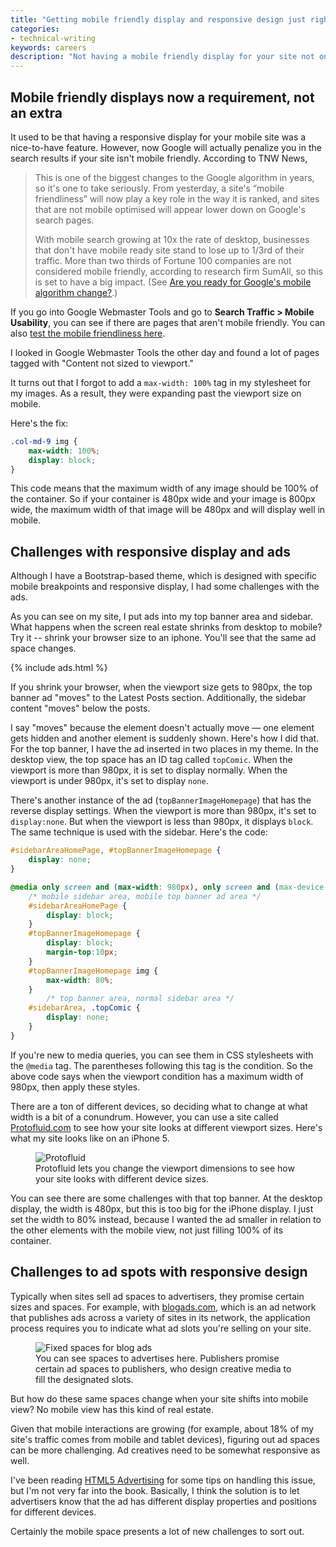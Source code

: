 ```yaml
---
title: "Getting mobile friendly display and responsive design just right, especially with ads"
categories:
- technical-writing
keywords: careers
description: "Not having a mobile friendly display for your site not only strains readers on mobile devices, it can hurt your SEO. Making your site mobile friendly also poses some unique challenges with advertising slots, because the slots shift around when you switch from desktop to mobile."
---
```


## Mobile friendly displays now a requirement, not an extra

It used to be that having a responsive display for your mobile site was a nice-to-have feature. However, now Google will actually penalize you in the search results if your site isn't mobile friendly. According to TNW News,

>This is one of the biggest changes to the Google algorithm in years, so it's one to take seriously. From yesterday, a site's “mobile friendliness” will now play a key role in the way it is ranked, and sites that are not mobile optimised will appear lower down on Google's search pages.
>
>With mobile search growing at 10x the rate of desktop, businesses that don't have mobile ready site stand to lose up to 1/3rd of their traffic. More than two thirds of Fortune 100 companies are not considered mobile friendly, according to research firm SumAll, so this is set to have a big impact. (See [Are you ready for Google's mobile algorithm change?](http://thenextweb.com/google/2015/04/22/are-you-ready-for-googles-mobile-algorithm-change/).)

If you go into Google Webmaster Tools and go to **Search Traffic > Mobile Usability**, you can see if there are pages that aren't mobile friendly. You can also [test the mobile friendliness here](https://www.google.com/webmasters/tools/mobile-friendly/).

I looked in Google Webmaster Tools the other day and found a lot of pages tagged with "Content not sized to viewport."

It turns out that I forgot to add a `max-width: 100%` tag in my stylesheet for my images. As a result, they were expanding past the viewport size on mobile.

Here's the fix:

```css
.col-md-9 img {
    max-width: 100%;
    display: block;
}
```

This code means that the maximum width of any image should be 100% of the container. So if your container is 480px wide and your image is 800px wide, the maximum width of that image will be 480px and will display well in mobile.

## Challenges with responsive display and ads

Although I have a Bootstrap-based theme, which is designed with specific mobile breakpoints and responsive display, I had some challenges with the ads.

As you can see on my site, I put ads into my top banner area and sidebar. What happens when the screen real estate shrinks from desktop to mobile? Try it -- shrink your browser size to an iphone. You'll see that the same ad space changes.

{% include ads.html %}

If you shrink your browser, when the viewport size gets to 980px, the top banner ad "moves" to the Latest Posts section. Additionally, the sidebar content "moves" below the posts.

I say "moves" because the element doesn't actually move &mdash; one element gets hidden and another element is suddenly shown. Here's how I did that. For the top banner, I have the ad inserted in two places in my theme. In the desktop view, the top space has an ID tag called `topComic`. When the viewport is more than 980px, it is set to display normally. When the viewport is under 980px, it's set to display `none`.

There's another instance of the ad (`topBannerImageHomepage`) that has the reverse display settings. When the viewport is more than 980px, it's set to `display:none`. But when the viewport is less than 980px, it displays `block`. The same technique is used with the sidebar. Here's the code:

```css
#sidebarAreaHomePage, #topBannerImageHomepage {
    display: none;
}

@media only screen and (max-width: 980px), only screen and (max-device-width: 980px){
    /* mobile sidebar area, mobile top banner ad area */
    #sidebarAreaHomePage {
        display: block;
    }
    #topBannerImageHomepage {
        display: block;
        margin-top:10px;
    }
    #topBannerImageHomepage img {
        max-width: 80%;
    }
        /* top banner area, normal sidebar area */
    #sidebarArea, .topComic {
        display: none;
    }
}
```

If you're new to media queries, you can see them in CSS stylesheets with the `@media` tag. The parentheses following this tag is the condition. So the above code says when the viewport condition has a maximum width of 980px, then apply these styles.

There are a ton of different devices, so deciding what to change at what width is a bit of a conundrum. However, you can use a site called [Protofluid.com](http://app.protofluid.com) to see how your site looks at different viewport sizes. Here's what my site looks like on an iPhone 5.

<figure><img src="{{ "https://s3.us-west-1.wasabisys.com/idbwmedia.com/images/protofluid.png" | prepend: site.baseurl }}" alt="Protofluid" /><figcaption>Protofluid lets you change the viewport dimensions to see how your site looks with different device sizes.</figcaption></figure>

You can see there are some challenges with that top banner. At the desktop display, the width is 480px, but this is too big for the iPhone display. I just set the width to 80% instead, because I wanted the ad smaller in relation to the other elements with the mobile view, not just filling 100% of its container.

## Challenges to ad spots with responsive design

Typically when sites sell ad spaces to advertisers, they promise certain sizes and spaces. For example, with [blogads.com](http://blogads.com), which is an ad network that publishes ads across a variety of sites in its network, the application process requires you to indicate what ad slots you're selling on your site.

<figure><img src="{{ "https://s3.us-west-1.wasabisys.com/idbwmedia.com/images/blogads.png" | prepend: site.baseurl }}" alt="Fixed spaces for blog ads" /><figcaption>You can see spaces to advertises here. Publishers promise certain ad spaces to publishers, who design creative media to fill the designated slots.</figcaption></figure>

But how do these same spaces change when your site shifts into mobile view? No mobile view has this kind of real estate.

Given that mobile interactions are growing (for example, about 18% of my site's traffic comes from mobile and tablet devices), figuring out ad spaces can be more challenging. Ad creatives need to be somewhat responsive as well.

I've been reading [HTML5 Advertising](http://www.amazon.com/HTML5-Advertising-Experts-Voice-Development/dp/1430246022) for some tips on handling this issue, but I'm not very far into the book. Basically, I think the solution is to let advertisers know that the ad has different display properties and positions for different devices.

Certainly the mobile space presents a lot of new challenges to sort out.
